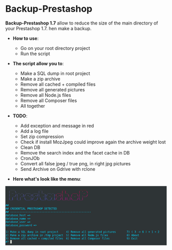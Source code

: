 # Backup-Prestashop

**Backup-Prestashop 1.7**  allow to reduce the size of the main directory of your Prestashop 1.7.
hen make a backup.

- **How to use**:
  - Go on your root directory project
  - Run the script

- **The script allow you to**:
  - Make a SQL dump in root project
  - Make a zip archive
  - Remove all cached + compiled files
  - Remove all generated pictures
  - Remove all Node.js files
  - Remove all Composer files
  - All together

- **TODO**:
  - Add exception and message in red
  - Add a log file
  - Set zip compression
  - Check if install MozJpeg could improve again the archive weight lost
  - Clean DB
  - Remove the search index and the facet cache in DB
  - CronJOb
  - Convert all false jpeg / true png, in right jpg pictures
  - Send Archive on Gdrive with rclone
  
- **Here what's look like the menu**:

![Backup Prestashop 1.7](doc/2020-07-28_19-42.png)